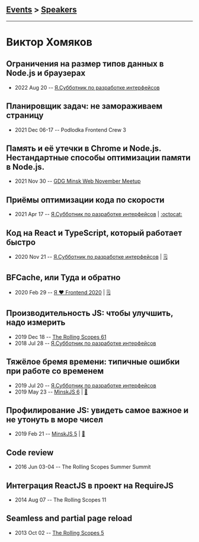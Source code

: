 ## [Events](../README.md) > [Speakers](../speakers.md)
---

# Виктор Хомяков

## Ограничения на размер типов данных в Node.js и браузерах
- 2022 Aug 20 -- [Я.Субботник по разработке интерфейсов](https://www.youtube.com/watch?v=A_7-hGxLseY&t=7275s)    
## Планировщик задач: не замораживаем страницу
- 2021 Dec 06-17 -- Podlodka Frontend Crew 3    
## Память и её утечки в Chrome и Node.js. Нестандартные способы оптимизации памяти в Node.js.
- 2021 Nov 30 -- [GDG Minsk Web November Meetup](https://youtu.be/tFETCcbyPJ0)    
## Приёмы оптимизации кода по скорости
- 2021 Apr 17 -- [Я.Субботник по разработке интерфейсов](https://youtu.be/4rYIfpon5i4)   | [:octocat:](https://gist.github.com/victor-homyakov/49b2e871e2c2c196b8a82b85d804c813) 
## Код на React и TypeScript, который работает быстро
- 2020 Nov 21 -- [Я.Субботник по разработке интерфейсов](https://www.youtube.com/watch?v=wTkeS-X_OIU&t=5645)    | [:spiral_notepad:](https://habr.com/ru/company/yandex/blog/536682/)
## BFCache, или Туда и обратно
- 2020 Feb 29 -- [Я ❤ Frontend 2020](https://youtu.be/vz2IsHcSaKE)    | [:spiral_notepad:](https://habr.com/ru/company/yandex/blog/496360/)
## Производительность JS: чтобы улучшить, надо измерить
- 2019 Dec 18 -- [The Rolling Scopes 61](https://www.youtube.com/watch?v=NxIiW_LFEfg)    
- 2018 Jul 28 -- [Я.Субботник по разработке интерфейсов](https://events.yandex.ru/lib/talks/6212/)    
## Тяжёлое бремя времени: типичные ошибки при работе со временем
- 2019 Jul 20 -- [Я.Субботник по разработке интерфейсов](https://events.yandex.ru/lib/talks/7520/)    
- 2019 May 23 -- [MinskJS 6](https://www.youtube.com/watch?v=Dylf_bfg6qg)  | [:notebook:](https://victor-homyakov.github.io/burden-of-time/)  
## Профилирование JS: увидеть самое важное и не утонуть в море чисел
- 2019 Feb 21 -- [MinskJS 5](https://www.youtube.com/watch?v=rKtWxCYBFP4)  | [:notebook:](https://victor-homyakov.github.io/profile-visualization/)  
## Code review
- 2016 Jun 03-04 -- The Rolling Scopes Summer Summit    
## Интеграция ReactJS в проект на RequireJS
- 2014 Aug 07 -- The Rolling Scopes 11    
## Seamless and partial page reload
- 2013 Oct 02 -- [The Rolling Scopes 5](https://www.youtube.com/watch?v=OPSwPMKmLJA)    
